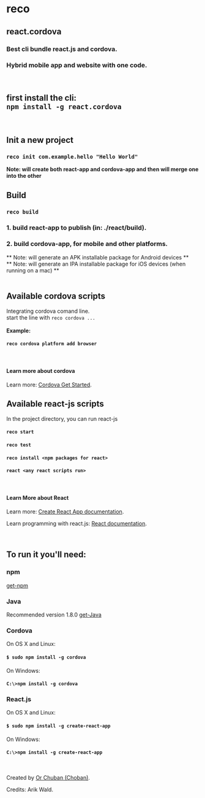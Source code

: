 # reco
## react.cordova
### Best cli bundle react.js and cordova.
### Hybrid mobile app and website with one code.

<br>

## first install the cli:<br> `npm install -g react.cordova`


<br>

## Init a new project
### `reco init com.example.hello "Hello World"`
**Note: will create both react-app and cordova-app and then will merge one into the other**
<br>

## Build 
### `reco build`
### 1. build react-app to publish (in: ./react/build).
### 2. build cordova-app, for mobile and other platforms.
** Note: will generate an APK installable package for Android devices **<br>
** Note: will generate an IPA installable package for iOS devices (when running on a mac) **<br>
<br>

## Available cordova scripts
Integrating cordova comand line.
<br>
start the line with `reco cordova ...`  
<br>
**Example:** 
#### `reco cordova platform add browser`
<br>


#### Learn more about cordova

Learn more: [Cordova Get Started](https://cordova.apache.org/#getstarted).



## Available react-js scripts

In the project directory, you can run react-js

#### `reco start`
#### `reco test`
#### `reco install <npm packages for react>`
#### `react <any react scripts run>`

<br>


#### Learn More about React

Learn more: [Create React App documentation](https://facebook.github.io/create-react-app/docs/getting-started).

Learn programming with react.js: [React documentation](https://reactjs.org/).

<br>

## To run it you'll need:
### npm
[get-npm](https://www.npmjs.com/get-npm)

### Java 
Recommended version 1.8.0 [get-Java](https://www.oracle.com/technetwork/java/javase/downloads/jdk8-downloads-2133151.html)

### Cordova 
On OS X and Linux:
#### `$ sudo npm install -g cordova`

On Windows:
#### `C:\>npm install -g cordova`

### React.js 
On OS X and Linux:
#### `$ sudo npm install -g create-react-app`

On Windows:
####  `C:\>npm install -g create-react-app`
<br>




Created by [Or Chuban (Choban)](https://www.linkedin.com/in/or-choban-028280125).

Credits: Arik Wald.
